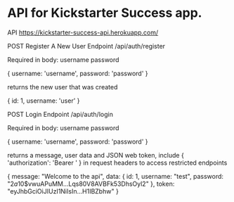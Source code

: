 # API for Kickstarter Success app.

API
https://kickstarter-success-api.herokuapp.com/

POST Register A New User
Endpoint /api/auth/register

Required in body:
username
password

{
username: 'username',
password: 'password'
}

returns the new user that was created

{
id: 1,
username: 'user'
}

POST Login
Endpoint /api/auth/login

Required in body:
username
password

{
username: 'username',
password: 'password'
}

returns a message, user data and JSON web token, include { 'authorization': 'Bearer <token>' } in request headers to access restricted endpoints

{
message: "Welcome to the api",
data: {
id: 1,
username: "test",
password: "$2a$10\$vwuAPuMM...Lqs80V8AVBFk53DhsOyl2"
},
token: "eyJhbGciOiJIUzI1NiIsIn...H1IBZbhw"
}

